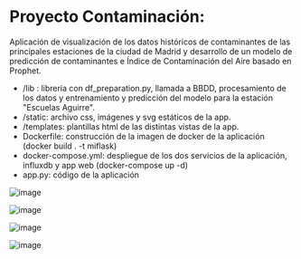 # Proyecto Contaminación: 

Aplicación de visualización de los datos históricos de contaminantes de las principales estaciones de la ciudad de Madrid y desarrollo de un modelo de predicción de contaminantes e Índice de Contaminación del Aire basado en Prophet.


- /lib : librería con df_preparation.py, llamada a BBDD, procesamiento de los datos y entrenamiento y predicción del modelo para la estación "Escuelas Aguirre".
- /static: archivo css, imágenes y svg estáticos de la app.
- /templates: plantillas html de las distintas vistas de la app.
- Dockerfile: construcción de la imagen de docker de la aplicación (docker build . -t miflask)
- docker-compose.yml: despliegue de los dos servicios de la aplicación, influxdb y app web (docker-compose up -d)
- app.py: código de la aplicación


![image](https://user-images.githubusercontent.com/48119358/166470476-f8625af8-29a0-4d9c-a4eb-fa20141ee52e.png)

![image](https://user-images.githubusercontent.com/48119358/166470754-73bb8168-8336-4f8b-aa9d-4ec4bc07819a.png)

![image](https://user-images.githubusercontent.com/48119358/166470865-b519c42e-c6fc-4c4d-bc57-ef80341a46bd.png)

![image](https://user-images.githubusercontent.com/48119358/166471012-97a81928-6f2e-4fd5-b6cd-f7a1a4c7ed68.png)


